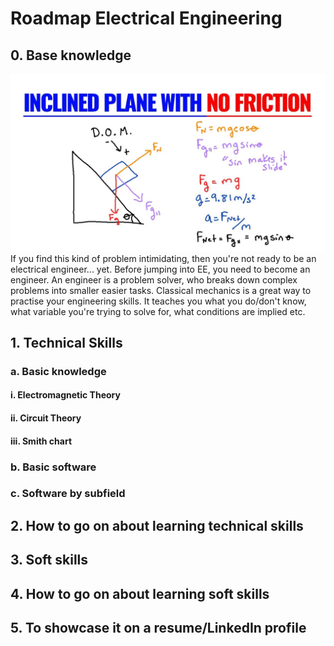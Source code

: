 # Roadmap Electrical Engineering

## 0. Base knowledge
<img src="maxresdefault.jpg" alt="Missing image" width="fit"/>
If you find this kind of problem intimidating, then you're not ready to be an electrical engineer... yet. Before jumping into EE, you need to become an engineer. An engineer is a problem solver, who breaks down complex problems into smaller easier tasks. Classical mechanics is a great way to practise your engineering skills. It teaches you what you do/don't know, what variable you're trying to solve for, what conditions are implied etc. 

## 1. Technical Skills

### a. Basic knowledge
#### i. Electromagnetic Theory

#### ii. Circuit Theory
#### iii. Smith chart

### b. Basic software

### c. Software by subfield

## 2. How to go on about learning technical skills

## 3. Soft skills

## 4. How to go on about learning soft skills

## 5. To showcase it on a resume/LinkedIn profile
